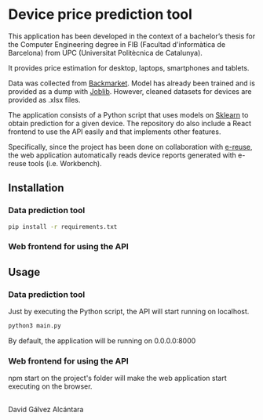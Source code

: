 # Device price prediction tool

This application has been developed in the context of a bachelor’s thesis for the Computer Engineering degree in FIB (Facultad d'informàtica de Barcelona) from UPC (Universitat Politècnica de Catalunya).

It provides price estimation for desktop, laptops, smartphones and tablets.

Data was collected from [Backmarket](https://www.backmarket.es/es-es). Model has already been trained and is provided as a dump with [Joblib](https://joblib.readthedocs.io/en/latest/). However, cleaned datasets for devices are provided as .xlsx files.

The application consists of a Python script that uses models on [Sklearn](https://scikit-learn.org/stable/) to obtain prediction for a given device.
The repository do also include a React frontend to use the API easily and that implements other features.

Specifically, since the project has been done on collaboration with [e-reuse](https://www.ereuse.org/), the web application automatically reads device reports generated with e-reuse tools (i.e. Workbench).

## Installation
### Data prediction tool

```bash
pip install -r requirements.txt
```

### Web frontend for using the API


## Usage
### Data prediction tool

Just by executing the Python script, the API will start running on localhost.

```bash
python3 main.py
```

By default, the application will be running on 0.0.0.0:8000

### Web frontend for using the API
npm start on the project's folder will make the web application start executing on the browser.

##
David Gálvez Alcántara
